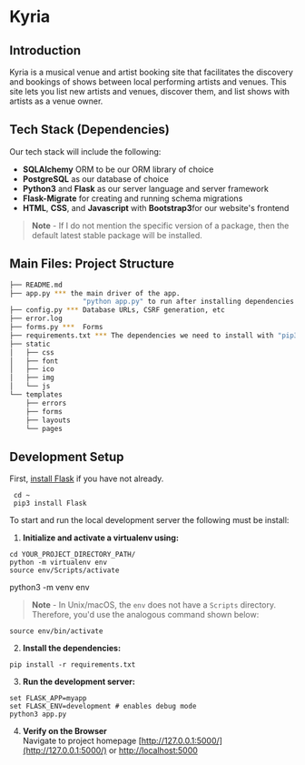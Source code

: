 # Kyria

## Introduction

Kyria is a musical venue and artist booking site that facilitates the discovery and bookings of shows between local performing artists and venues. This site lets you list new artists and venues, discover them, and list shows with artists as a venue owner.

## Tech Stack (Dependencies)

Our tech stack will include the following:

- **SQLAlchemy** ORM to be our ORM library of choice
- **PostgreSQL** as our database of choice
- **Python3** and **Flask** as our server language and server framework
- **Flask-Migrate** for creating and running schema migrations
- **HTML**, **CSS**, and **Javascript** with **Bootstrap3**for our website's frontend

> **Note** - If I do not mention the specific version of a package, then the default latest stable package will be installed.

## Main Files: Project Structure

```sh
├── README.md
├── app.py *** the main driver of the app.
                  "python app.py" to run after installing dependencies
├── config.py *** Database URLs, CSRF generation, etc
├── error.log
├── forms.py ***  Forms
├── requirements.txt *** The dependencies we need to install with "pip3 install -r requirements.txt"
├── static
│   ├── css
│   ├── font
│   ├── ico
│   ├── img
│   └── js
└── templates
    ├── errors
    ├── forms
    ├── layouts
    └── pages
```

## Development Setup

First, [install Flask](https://flask.palletsprojects.com/en/1.0.x/installation/#install-flask) if you have not already.

```
 cd ~
 pip3 install Flask
```

To start and run the local development server the following must be install:

1. **Initialize and activate a virtualenv using:**

```
cd YOUR_PROJECT_DIRECTORY_PATH/
python -m virtualenv env
source env/Scripts/activate
```

python3 -m venv env

> **Note** - In Unix/macOS, the `env` does not have a `Scripts` directory. Therefore, you'd use the analogous command shown below:

```
source env/bin/activate
```

2. **Install the dependencies:**

```
pip install -r requirements.txt
```

3. **Run the development server:**

```
set FLASK_APP=myapp
set FLASK_ENV=development # enables debug mode
python3 app.py
```

4. **Verify on the Browser**<br>
   Navigate to project homepage [http://127.0.0.1:5000/](http://127.0.0.1:5000/) or [http://localhost:5000](http://localhost:5000)
